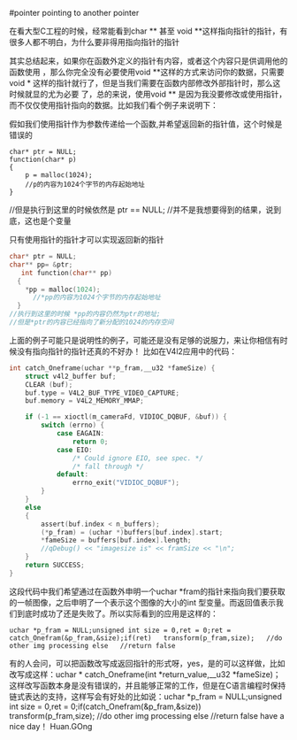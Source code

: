#pointer pointing to another pointer

在看大型C工程的时候，经常能看到char \*\* 甚至 void \*\*这样指向指针的指针，有很多人都不明白，为什么要非得用指向指针的指针

其实总结起来，如果你在函数外定义的指针有内容，或者这个内容只是供调用他的函数使用 ，那么你完全没有必要使用void \*\*这样的方式来访问你的数据，只需要void \* 这样的指针就行了，但是当我们需要在函数内部修改外部指针时，那么这时候就显的尤为必要
了，总的来说，使用void \*\* 是因为我没要修改或使用指针，而不仅仅使用指针指向的数据。比如我们看个例子来说明下：

假如我们使用指针作为参数传递给一个函数,并希望返回新的指针值，这个时候是错误的
```C/C++ code
char* ptr = NULL;
function(char* p)
{
    p = malloc(1024);
    //p的内容为1024个字节的内存起始地址
}
```
//但是执行到这里的时候依然是 ptr == NULL;
//并不是我想要得到的结果，说到底，这也是个变量

只有使用指针的指针才可以实现返回新的指针
```C
char* ptr = NULL;
char** pp= &ptr;
   int function(char** pp)
  {
    *pp = malloc(1024);
      //*pp的内容为1024个字节的内存起始地址
  }
//执行到这里的时候 *pp的内容仍然为ptr的地址;
//但是*ptr的内容已经指向了新分配的1024的内存空间
```

上面的例子可能只是说明性的例子，可能还是没有足够的说服力，来让你相信有时候没有指向指针的指针还真的不好办！
比如在V4l2应用中的代码：
```c
int catch_Oneframe(uchar **p_fram,__u32 *fameSize) {
    struct v4l2_buffer buf;
    CLEAR (buf);
    buf.type = V4L2_BUF_TYPE_VIDEO_CAPTURE;
    buf.memory = V4L2_MEMORY_MMAP;

    if (-1 == xioctl(m_cameraFd, VIDIOC_DQBUF, &buf)) {
        switch (errno) {
            case EAGAIN:
                return 0;
            case EIO:
                /* Could ignore EIO, see spec. */
                /* fall through */
            default:
                errno_exit("VIDIOC_DQBUF");
        }
    }
    else
    {
        assert(buf.index < n_buffers);
        (*p_fram) = (uchar *)buffers[buf.index].start;
        *fameSize = buffers[buf.index].length;
        //qDebug() << "imagesize is" << framSize << "\n";
    }
    return SUCCESS;
}
```
这段代码中我们希望通过在函数外申明一个uchar \*fram的指针来指向我们要获取的一帧图像，之后申明了一个表示这个图像的大小的int 型变量。而返回值表示我们到底时成功了还是失败了。所以实际看到的应用是这样的：
```
uchar *p_fram = NULL;unsigned int size = 0,ret = 0;ret = catch_Onefram(&p_fram,&size);if(ret)   transform(p_fram,size);   //do other img processing else   //return false
```
有的人会问，可以把函数改写成返回指针的形式呀，yes，是的可以这样做，比如改写成这样：uchar * catch_Oneframe(int *return_value,__u32 *fameSize)；这样改写函数本身是没有错误的，并且能够正常的工作，但是在C语言编程时保持链式表达的支持，这样写会有好处的比如说：uchar *p_fram = NULL;unsigned int size = 0,ret = 0;if(catch_Onefram(&p_fram,&size))   transform(p_fram,size);   //do other img processing else   //return false      have a nice day！ Huan.GOng

